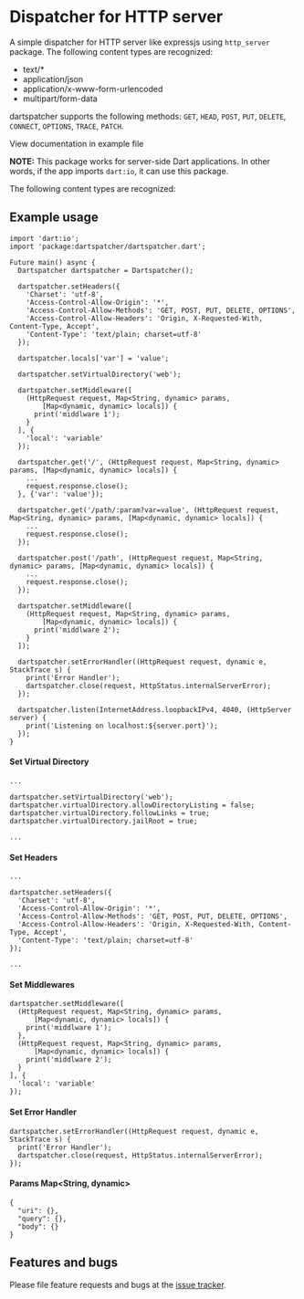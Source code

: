 # Dispatcher for HTTP server

A simple dispatcher for HTTP server like expressjs using `http_server` package.
The following content types are recognized:

- text/*
- application/json
- application/x-www-form-urlencoded
- multipart/form-data

dartspatcher supports the following methods: `GET`, `HEAD`, `POST`, `PUT`, `DELETE`, `CONNECT`, `OPTIONS`, `TRACE`, `PATCH`.

View documentation in example file

**NOTE:** This package works for server-side Dart applications.
In other words, if the app imports `dart:io`, it can use this
package.

The following content types are recognized:

## Example usage

```
import 'dart:io';
import 'package:dartspatcher/dartspatcher.dart';

Future main() async {
  Dartspatcher dartspatcher = Dartspatcher();

  dartspatcher.setHeaders({
    'Charset': 'utf-8',
    'Access-Control-Allow-Origin': '*',
    'Access-Control-Allow-Methods': 'GET, POST, PUT, DELETE, OPTIONS',
    'Access-Control-Allow-Headers': 'Origin, X-Requested-With, Content-Type, Accept',
    'Content-Type': 'text/plain; charset=utf-8'
  });

  dartspatcher.locals['var'] = 'value';

  dartspatcher.setVirtualDirectory('web');

  dartspatcher.setMiddleware([
    (HttpRequest request, Map<String, dynamic> params,
        [Map<dynamic, dynamic> locals]) {
      print('middlware 1');
    }
  ], {
    'local': 'variable'
  });

  dartspatcher.get('/', (HttpRequest request, Map<String, dynamic> params, [Map<dynamic, dynamic> locals]) {
    ...
    request.response.close();
  }, {'var': 'value'});

  dartspatcher.get('/path/:param?var=value', (HttpRequest request, Map<String, dynamic> params, [Map<dynamic, dynamic> locals]) {
    ...
    request.response.close();
  });

  dartspatcher.post('/path', (HttpRequest request, Map<String, dynamic> params, [Map<dynamic, dynamic> locals]) {
    ...
    request.response.close();
  });

  dartspatcher.setMiddleware([
    (HttpRequest request, Map<String, dynamic> params,
        [Map<dynamic, dynamic> locals]) {
      print('middlware 2');
    }
  ]);

  dartspatcher.setErrorHandler((HttpRequest request, dynamic e, StackTrace s) {
    print('Error Handler');
    dartspatcher.close(request, HttpStatus.internalServerError);
  });

  dartspatcher.listen(InternetAddress.loopbackIPv4, 4040, (HttpServer server) {
    print('Listening on localhost:${server.port}');
  });
}
```

#### Set Virtual Directory
```
...

dartspatcher.setVirtualDirectory('web');
dartspatcher.virtualDirectory.allowDirectoryListing = false;
dartspatcher.virtualDirectory.followLinks = true;
dartspatcher.virtualDirectory.jailRoot = true;

...
```

#### Set Headers
```
...

dartspatcher.setHeaders({
  'Charset': 'utf-8',
  'Access-Control-Allow-Origin': '*',
  'Access-Control-Allow-Methods': 'GET, POST, PUT, DELETE, OPTIONS',
  'Access-Control-Allow-Headers': 'Origin, X-Requested-With, Content-Type, Accept',
  'Content-Type': 'text/plain; charset=utf-8'
});

...
```

#### Set Middlewares
```
dartspatcher.setMiddleware([
  (HttpRequest request, Map<String, dynamic> params,
      [Map<dynamic, dynamic> locals]) {
    print('middlware 1');
  },
  (HttpRequest request, Map<String, dynamic> params,
      [Map<dynamic, dynamic> locals]) {
    print('middlware 2');
  }
], {
  'local': 'variable'
});
```

#### Set Error Handler
```
dartspatcher.setErrorHandler((HttpRequest request, dynamic e, StackTrace s) {
  print('Error Handler');
  dartspatcher.close(request, HttpStatus.internalServerError);
});
```

#### Params Map<String, dynamic>
```
{
  "uri": {},
  "query": {},
  "body": {}
}
```

## Features and bugs

Please file feature requests and bugs at the [issue tracker][tracker].

[tracker]: https://github.com/getdbjs/dartspatcher/issues
